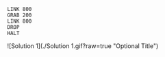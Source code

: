 ```
LINK 800
GRAB 200
LINK 800
DROP
HALT
```

![Solution 1](./Solution 1.gif?raw=true "Optional Title")
